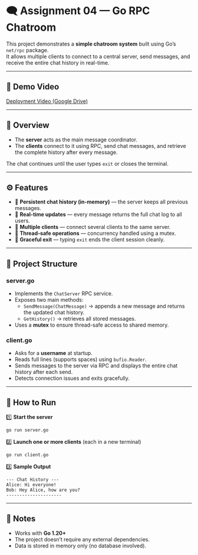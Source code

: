 # 🗨️ Assignment 04 — Go RPC Chatroom

This project demonstrates a **simple chatroom system** built using Go’s `net/rpc` package.  
It allows multiple clients to connect to a central server, send messages, and receive the entire chat history in real-time.

---

## 🎥 Demo Video
[Deployment Video (Google Drive)](https://drive.google.com/file/d/1CS-ZBgvozuNcD5y-nOZt4lUGWs0PucVQ/view?usp=drive_link)

---

## 🚀 Overview

- The **server** acts as the main message coordinator.  
- The **clients** connect to it using RPC, send chat messages, and retrieve the complete history after every message.

The chat continues until the user types `exit` or closes the terminal.

---

## ⚙️ Features

- 💬 **Persistent chat history (in-memory)** — the server keeps all previous messages.  
- 🔄 **Real-time updates** — every message returns the full chat log to all users.  
- 👥 **Multiple clients** — connect several clients to the same server.  
- 🧵 **Thread-safe operations** — concurrency handled using a mutex.  
- 🧹 **Graceful exit** — typing `exit` ends the client session cleanly.  

---

## 📁 Project Structure

### **server.go**
- Implements the `ChatServer` RPC service.  
- Exposes two main methods:
  - `SendMessage(ChatMessage)` → appends a new message and returns the updated chat history.  
  - `GetHistory()` → retrieves all stored messages.  
- Uses a **mutex** to ensure thread-safe access to shared memory.

### **client.go**
- Asks for a **username** at startup.  
- Reads full lines (supports spaces) using `bufio.Reader`.  
- Sends messages to the server via RPC and displays the entire chat history after each send.  
- Detects connection issues and exits gracefully.

---

## 🧩 How to Run

1️⃣ **Start the server**
```bash
go run server.go
```

2️⃣ **Launch one or more clients** (each in a new terminal)
```bash
go run client.go
```

3️⃣ **Sample Output**
```
--- Chat History ---
Alice: Hi everyone!
Bob: Hey Alice, how are you?
---------------------
```

---

## 🧠 Notes

- Works with **Go 1.20+**
- The project doesn’t require any external dependencies.
- Data is stored in memory only (no database involved).
